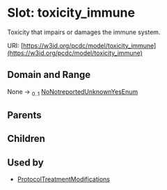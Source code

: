 
# Slot: toxicity_immune


Toxicity that impairs or damages the immune system.

URI: [https://w3id.org/pcdc/model/toxicity_immune](https://w3id.org/pcdc/model/toxicity_immune)


## Domain and Range

None &#8594;  <sub>0..1</sub> [NoNotreportedUnknownYesEnum](NoNotreportedUnknownYesEnum.md)

## Parents


## Children


## Used by

 * [ProtocolTreatmentModifications](ProtocolTreatmentModifications.md)
